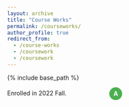 ```yaml
---
layout: archive
title: "Course Works"
permalink: /courseworks/
author_profile: true
redirect_from:
  - /course-works
  - /coursework
  - /coursework
---
```


{% include base_path %}

<head>
  <style>
    /* Styling for each grade icon */
    .grade-icon {
      display: inline-block;
      width: 30px; /* Adjust size as needed */
      height: 30px; /* Adjust size as needed */
      border-radius: 50%;
      line-height: 30px; /* Adjust line-height to center text vertically */
      text-align: center;
      color: white;
      font-weight: bold;
      margin-left: 100px; /* Adjust spacing between grade icon and title */
    }
    .grades {
      display: inline-block; /* Ensure it stays on the same line */
    }
    .right-content {
      display: inline-block; /* Ensure it stays on the same line */
      vertical-align: middle; /* Align vertically */
    }
    /* Different background colors for each grade */
    .grade-icon.a { background-color: #4CAF50; } /* Green */
    .grade-icon.a-minus { background-color: #8BC34A; } /* Light Green */
    .grade-icon.b-plus { background-color: #CDDC39; } /* Lime */
    .grade-icon.b { background-color: #FFEB3B; } /* Yellow */
    .grade-icon.b-minus { background-color: #FFC107; } /* Amber */
    .grade-icon.c-plus { background-color: #FF9800; } /* Orange */
    .grade-icon.c { background-color: #FF5722; } /* Deep Orange */
    .grade-icon.c-minus { background-color: #F44336; } /* Red */
    .grade-icon.d { background-color: #E91E63; } /* Pink */
    .grade-icon.f { background-color: #9C27B0; } /* Purple */
  </style>
</head>

<body>
  <p>Enrolled in 2022 Fall.<span class="right-content">
    <span class="grades"><span class="grade-icon a">A</span></span>
  </span></p>
  
</body>